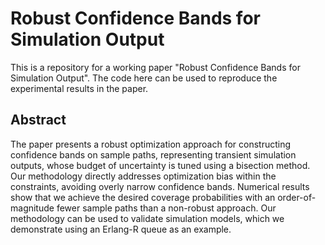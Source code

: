 # Robust Confidence Bands for Simulation Output

This is a repository for a working paper "Robust Confidence Bands for Simulation Output". The code here can be used to reproduce the experimental results in the paper.

## Abstract
The paper presents a robust optimization approach for constructing confidence bands on sample paths, representing transient simulation outputs, whose budget of uncertainty is tuned using a bisection method. Our methodology directly addresses optimization bias within the constraints, avoiding overly narrow confidence bands. Numerical results show that we achieve the desired coverage probabilities with an order-of-magnitude fewer sample paths than a non-robust approach. Our methodology can be used to validate simulation models, which we demonstrate using an Erlang-R queue as an example.
